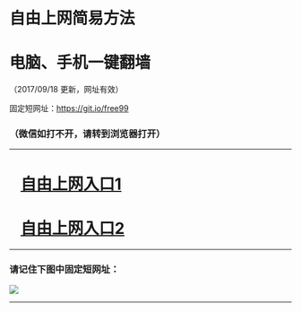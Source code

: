 ﻿# 自由上网简易方法

# 电脑、手机一键翻墙

（2017/09/18 更新，网址有效）

固定短网址：https://git.io/free99

### （微信如打不开，请转到浏览器打开）


***





# &nbsp;&nbsp; <a href="http://ft487717946.fwq-tz1005.info/fwqtz01.html?t=0918001400 " target="_blank">自由上网入口1</a>
# &nbsp;&nbsp; <a href="http://ft54658373.fwq-tz1006.info/fwqtz02.html?t=091800123328 " target="_blank">自由上网入口2</a>
***

### 请记住下图中固定短网址：

<img src="https://s3-us-west-2.amazonaws.com/fwq-1001/yjfq-20170905okok.png" /> 


***


